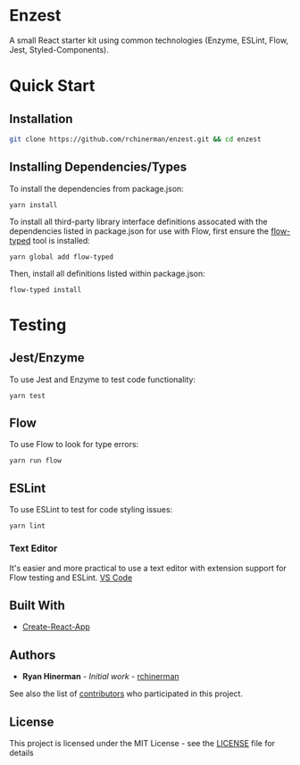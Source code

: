 # Enzest

A small React starter kit using common technologies (Enzyme, ESLint, Flow, Jest, Styled-Components).

# Quick Start

## Installation

```sh
git clone https://github.com/rchinerman/enzest.git && cd enzest
```

## Installing Dependencies/Types

To install the dependencies from package.json:

```
yarn install
```

To install all third-party library interface definitions assocated with the dependencies listed in package.json for use with Flow, first ensure the [flow-typed](https://github.com/flowtype/flow-typed) tool is installed:

```
yarn global add flow-typed
```

Then, install all definitions listed within package.json:

```
flow-typed install
```

# Testing

## Jest/Enzyme

To use Jest and Enzyme to test code functionality:

```
yarn test
```

## Flow

To use Flow to look for type errors:

```
yarn run flow
```

## ESLint

To use ESLint to test for code styling issues:

```
yarn lint
```

### Text Editor

It's easier and more practical to use a text editor with extension support for Flow testing and ESLint.
[VS Code](https://code.visualstudio.com/)

## Built With

* [Create-React-App](https://github.com/facebook/create-react-app)

## Authors

* **Ryan Hinerman** - *Initial work* - [rchinerman](https://github.com/rchinerman)

See also the list of [contributors](https://github.com/rchinerman/enzest/contributors) who participated in this project.

## License

This project is licensed under the MIT License - see the [LICENSE](LICENSE) file for details


